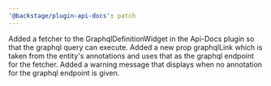 ```yaml
---
'@backstage/plugin-api-docs': patch
---
```


Added a fetcher to the GraphqlDefinitionWidget in the Api-Docs plugin so that the graphql query can execute. Added a new prop graphqlLink which is taken from the entity's annotations and uses that as the graphql endpoint for the fetcher. Added a warning message that displays when no annotation for the graphql endpoint is given.
